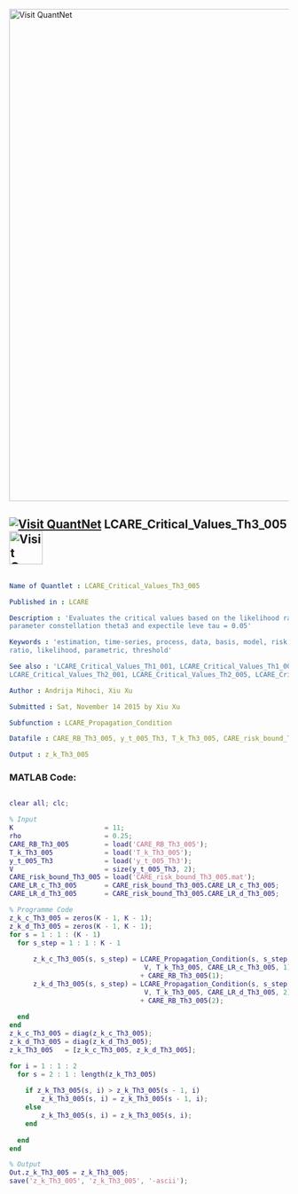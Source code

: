 
[<img src="https://github.com/QuantLet/Styleguide-and-FAQ/blob/master/pictures/banner.png" width="888" alt="Visit QuantNet">](http://quantlet.de/)

## [<img src="https://github.com/QuantLet/Styleguide-and-FAQ/blob/master/pictures/qloqo.png" alt="Visit QuantNet">](http://quantlet.de/) **LCARE_Critical_Values_Th3_005** [<img src="https://github.com/QuantLet/Styleguide-and-FAQ/blob/master/pictures/QN2.png" width="60" alt="Visit QuantNet 2.0">](http://quantlet.de/)

```yaml

Name of Quantlet : LCARE_Critical_Values_Th3_005

Published in : LCARE

Description : 'Evaluates the critical values based on the likelihood ration and risk bound at
parameter constellation theta3 and expectile leve tau = 0.05'

Keywords : 'estimation, time-series, process, data, basis, model, risk, parameter, likelihood
ratio, likelihood, parametric, threshold'

See also : 'LCARE_Critical_Values_Th1_001, LCARE_Critical_Values_Th1_005,
LCARE_Critical_Values_Th2_001, LCARE_Critical_Values_Th2_005, LCARE_Critical_Values_Th3_001'

Author : Andrija Mihoci, Xiu Xu

Submitted : Sat, November 14 2015 by Xiu Xu

Subfunction : LCARE_Propagation_Condition

Datafile : CARE_RB_Th3_005, y_t_005_Th3, T_k_Th3_005, CARE_risk_bound_Th3_005.mat

Output : z_k_Th3_005

```


### MATLAB Code:
```matlab

clear all; clc;

% Input
K                       = 11;                                     
rho                     = 0.25;                                 
CARE_RB_Th3_005         = load('CARE_RB_Th3_005'); 
T_k_Th3_005             = load('T_k_Th3_005');          
y_t_005_Th3             = load('y_t_005_Th3');
V                       = size(y_t_005_Th3, 2);
CARE_risk_bound_Th3_005 = load('CARE_risk_bound_Th3_005.mat');
CARE_LR_c_Th3_005       = CARE_risk_bound_Th3_005.CARE_LR_c_Th3_005;
CARE_LR_d_Th3_005       = CARE_risk_bound_Th3_005.CARE_LR_d_Th3_005;

% Programme Code
z_k_c_Th3_005 = zeros(K - 1, K - 1); 
z_k_d_Th3_005 = zeros(K - 1, K - 1);
for s = 1 : 1 : (K - 1)
  for s_step = 1 : 1 : K - 1
      
      z_k_c_Th3_005(s, s_step) = LCARE_Propagation_Condition(s, s_step, ...
                                  V, T_k_Th3_005, CARE_LR_c_Th3_005, 1)...
                                 + CARE_RB_Th3_005(1);
      z_k_d_Th3_005(s, s_step) = LCARE_Propagation_Condition(s, s_step, ...
                                  V, T_k_Th3_005, CARE_LR_d_Th3_005, 2)...
                                 + CARE_RB_Th3_005(2);
                             
  end
end
z_k_c_Th3_005 = diag(z_k_c_Th3_005); 
z_k_d_Th3_005 = diag(z_k_d_Th3_005);
z_k_Th3_005   = [z_k_c_Th3_005, z_k_d_Th3_005];

for i = 1 : 1 : 2
  for s = 2 : 1 : length(z_k_Th3_005)
      
    if z_k_Th3_005(s, i) > z_k_Th3_005(s - 1, i)
        z_k_Th3_005(s, i) = z_k_Th3_005(s - 1, i);
    else
        z_k_Th3_005(s, i) = z_k_Th3_005(s, i);
    end
    
  end
end

% Output
Out.z_k_Th3_005 = z_k_Th3_005;
save('z_k_Th3_005', 'z_k_Th3_005', '-ascii');


```
